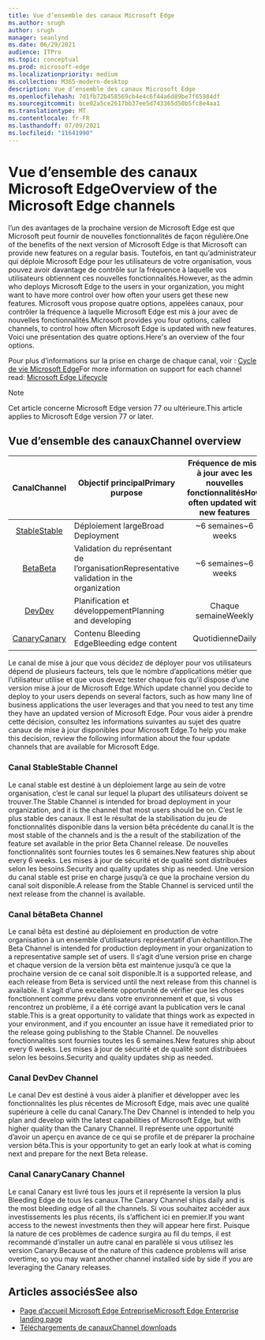 ```yaml
---
title: Vue d’ensemble des canaux Microsoft Edge
ms.author: srugh
author: srugh
manager: seanlynd
ms.date: 06/29/2021
audience: ITPro
ms.topic: conceptual
ms.prod: microsoft-edge
ms.localizationpriority: medium
ms.collection: M365-modern-desktop
description: Vue d’ensemble des canaux Microsoft Edge
ms.openlocfilehash: 7d1fb72b458569cb4e4c6f44a6d89be7f65984df
ms.sourcegitcommit: bce02a5ce2617bb37ee5d743365d50b5fc8e4aa1
ms.translationtype: MT
ms.contentlocale: fr-FR
ms.lasthandoff: 07/09/2021
ms.locfileid: "11641990"
---
```

# <a name="overview-of-the-microsoft-edge-channels"></a><span data-ttu-id="40130-103">Vue d’ensemble des canaux Microsoft Edge</span><span class="sxs-lookup"><span data-stu-id="40130-103">Overview of the Microsoft Edge channels</span></span>

<span data-ttu-id="40130-104">l’un des avantages de la prochaine version de Microsoft Edge est que Microsoft peut fournir de nouvelles fonctionnalités de façon régulière.</span><span class="sxs-lookup"><span data-stu-id="40130-104">One of the benefits of the next version of Microsoft Edge is that Microsoft can provide new features on a regular basis.</span></span> <span data-ttu-id="40130-105">Toutefois, en tant qu’administrateur qui déploie Microsoft Edge pour les utilisateurs de votre organisation, vous pouvez avoir davantage de contrôle sur la fréquence à laquelle vos utilisateurs obtiennent ces nouvelles fonctionnalités.</span><span class="sxs-lookup"><span data-stu-id="40130-105">However, as the admin who deploys Microsoft Edge to the users in your organization, you might want to have more control over how often your users get these new features.</span></span> <span data-ttu-id="40130-106">Microsoft vous propose quatre options, appelées canaux, pour contrôler la fréquence à laquelle Microsoft Edge est mis à jour avec de nouvelles fonctionnalités.</span><span class="sxs-lookup"><span data-stu-id="40130-106">Microsoft provides you four options, called channels, to control how often Microsoft Edge is updated with new features.</span></span> <span data-ttu-id="40130-107">Voici une présentation des quatre options.</span><span class="sxs-lookup"><span data-stu-id="40130-107">Here's an overview of the four options.</span></span>

<span data-ttu-id="40130-108">Pour plus d’informations sur la prise en charge de chaque canal, voir : [Cycle de vie Microsoft Edge](/deployedge/microsoft-edge-support-lifecycle)</span><span class="sxs-lookup"><span data-stu-id="40130-108">For more information on support for each channel read: [Microsoft Edge Lifecycle](/deployedge/microsoft-edge-support-lifecycle)</span></span>
  
> [!NOTE]
> <span data-ttu-id="40130-109">Cet article concerne Microsoft Edge version 77 ou ultérieure.</span><span class="sxs-lookup"><span data-stu-id="40130-109">This article applies to Microsoft Edge version 77 or later.</span></span>

## <a name="channel-overview"></a><span data-ttu-id="40130-110">Vue d’ensemble des canaux</span><span class="sxs-lookup"><span data-stu-id="40130-110">Channel overview</span></span>

|<span data-ttu-id="40130-111">Canal</span><span class="sxs-lookup"><span data-stu-id="40130-111">Channel</span></span>|<span data-ttu-id="40130-112">Objectif principal</span><span class="sxs-lookup"><span data-stu-id="40130-112">Primary purpose</span></span>|<span data-ttu-id="40130-113">Fréquence de mise à jour avec les nouvelles fonctionnalités</span><span class="sxs-lookup"><span data-stu-id="40130-113">How often updated with new features</span></span>|<span data-ttu-id="40130-114">Prise en charge</span><span class="sxs-lookup"><span data-stu-id="40130-114">Supported?</span></span>|
|:---:|---|:---:|:---:|
|[<span data-ttu-id="40130-115">Stable</span><span class="sxs-lookup"><span data-stu-id="40130-115">Stable</span></span>](#stable-channel)|<span data-ttu-id="40130-116">Déploiement large</span><span class="sxs-lookup"><span data-stu-id="40130-116">Broad Deployment</span></span>|<span data-ttu-id="40130-117">~6 semaines</span><span class="sxs-lookup"><span data-stu-id="40130-117">~6 weeks</span></span>|<span data-ttu-id="40130-118">Oui</span><span class="sxs-lookup"><span data-stu-id="40130-118">Yes</span></span>|
|[<span data-ttu-id="40130-119">Beta</span><span class="sxs-lookup"><span data-stu-id="40130-119">Beta</span></span>](#beta-channel)|<span data-ttu-id="40130-120">Validation du représentant de l’organisation</span><span class="sxs-lookup"><span data-stu-id="40130-120">Representative validation in the organization</span></span>|<span data-ttu-id="40130-121">~6 semaines</span><span class="sxs-lookup"><span data-stu-id="40130-121">~6 weeks</span></span>|<span data-ttu-id="40130-122">Oui</span><span class="sxs-lookup"><span data-stu-id="40130-122">Yes</span></span>|
|[<span data-ttu-id="40130-123">Dev</span><span class="sxs-lookup"><span data-stu-id="40130-123">Dev</span></span>](#dev-channel)|<span data-ttu-id="40130-124">Planification et développement</span><span class="sxs-lookup"><span data-stu-id="40130-124">Planning and developing</span></span>|<span data-ttu-id="40130-125">Chaque semaine</span><span class="sxs-lookup"><span data-stu-id="40130-125">Weekly</span></span>|<span data-ttu-id="40130-126">Non</span><span class="sxs-lookup"><span data-stu-id="40130-126">No</span></span>|
|[<span data-ttu-id="40130-127">Canary</span><span class="sxs-lookup"><span data-stu-id="40130-127">Canary</span></span>](#canary-channel)|<span data-ttu-id="40130-128">Contenu Bleeding Edge</span><span class="sxs-lookup"><span data-stu-id="40130-128">Bleeding edge content</span></span>|<span data-ttu-id="40130-129">Quotidienne</span><span class="sxs-lookup"><span data-stu-id="40130-129">Daily</span></span>|<span data-ttu-id="40130-130">Non</span><span class="sxs-lookup"><span data-stu-id="40130-130">No</span></span>|

<span data-ttu-id="40130-131">Le canal de mise à jour que vous décidez de déployer pour vos utilisateurs dépend de plusieurs facteurs, tels que le nombre d’applications métier que l’utilisateur utilise et que vous devez tester chaque fois qu’il dispose d’une version mise à jour de Microsoft Edge.</span><span class="sxs-lookup"><span data-stu-id="40130-131">Which update channel you decide to deploy to your users depends on several factors, such as how many line of business applications the user leverages and that you need to test any time they have an updated version of Microsoft Edge.</span></span> <span data-ttu-id="40130-132">Pour vous aider à prendre cette décision, consultez les informations suivantes au sujet des quatre canaux de mise à jour disponibles pour Microsoft Edge.</span><span class="sxs-lookup"><span data-stu-id="40130-132">To help you make this decision, review the following information about the four update channels that are available for Microsoft Edge.</span></span>

### <a name="stable-channel"></a><span data-ttu-id="40130-133">Canal Stable</span><span class="sxs-lookup"><span data-stu-id="40130-133">Stable Channel</span></span>

<span data-ttu-id="40130-134">Le canal stable est destiné à un déploiement large au sein de votre organisation, c’est le canal sur lequel la plupart des utilisateurs doivent se trouver.</span><span class="sxs-lookup"><span data-stu-id="40130-134">The Stable Channel is intended for broad deployment in your organization, and it is the channel that most users should be on.</span></span> <span data-ttu-id="40130-135">C’est le plus stable des canaux. Il est le résultat de la stabilisation du jeu de fonctionnalités disponible dans la version bêta précédente du canal.</span><span class="sxs-lookup"><span data-stu-id="40130-135">It is the most stable of the channels and is the a result of the stabilization of the feature set available in the prior Beta Channel release.</span></span> <span data-ttu-id="40130-136">De nouvelles fonctionnalités sont fournies toutes les 6 semaines.</span><span class="sxs-lookup"><span data-stu-id="40130-136">New features ship about every 6 weeks.</span></span> <span data-ttu-id="40130-137">Les mises à jour de sécurité et de qualité sont distribuées selon les besoins.</span><span class="sxs-lookup"><span data-stu-id="40130-137">Security and quality updates ship as needed.</span></span> <span data-ttu-id="40130-138">Une version du canal stable est prise en charge jusqu’à ce que la prochaine version du canal soit disponible.</span><span class="sxs-lookup"><span data-stu-id="40130-138">A release from the Stable Channel is serviced until the next release from the channel is available.</span></span>

### <a name="beta-channel"></a><span data-ttu-id="40130-139">Canal bêta</span><span class="sxs-lookup"><span data-stu-id="40130-139">Beta Channel</span></span>

<span data-ttu-id="40130-140">Le canal bêta est destiné au déploiement en production de votre organisation à un ensemble d’utilisateurs représentatif d’un échantillon.</span><span class="sxs-lookup"><span data-stu-id="40130-140">The Beta Channel is intended for production deployment in your organization to a representative sample set of users.</span></span> <span data-ttu-id="40130-141">Il s’agit d’une version prise en charge et chaque version de la version bêta est maintenue jusqu’à ce que la prochaine version de ce canal soit disponible.</span><span class="sxs-lookup"><span data-stu-id="40130-141">It is a supported release, and each release from Beta is serviced until the next release from this channel is available.</span></span> <span data-ttu-id="40130-142">Il s’agit d’une excellente opportunité de vérifier que les choses fonctionnent comme prévu dans votre environnement et que, si vous rencontrez un problème, il a été corrigé avant la publication vers le canal stable.</span><span class="sxs-lookup"><span data-stu-id="40130-142">This is a great opportunity to validate that things work as expected in your environment, and if you encounter an issue have it remediated prior to the release going publishing to the Stable Channel.</span></span> <span data-ttu-id="40130-143">De nouvelles fonctionnalités sont fournies toutes les 6 semaines.</span><span class="sxs-lookup"><span data-stu-id="40130-143">New features ship about every 6 weeks.</span></span> <span data-ttu-id="40130-144">Les mises à jour de sécurité et de qualité sont distribuées selon les besoins.</span><span class="sxs-lookup"><span data-stu-id="40130-144">Security and quality updates ship as needed.</span></span>

### <a name="dev-channel"></a><span data-ttu-id="40130-145">Canal Dev</span><span class="sxs-lookup"><span data-stu-id="40130-145">Dev Channel</span></span>

<span data-ttu-id="40130-146">Le canal Dev est destiné à vous aider à planifier et développer avec les fonctionnalités les plus récentes de Microsoft Edge, mais avec une qualité supérieure à celle du canal Canary.</span><span class="sxs-lookup"><span data-stu-id="40130-146">The Dev Channel is intended to help you plan and develop with the latest capabilities of Microsoft Edge, but with higher quality than the Canary Channel.</span></span> <span data-ttu-id="40130-147">Il représente une opportunité d’avoir un aperçu en avance de ce qui se profile et de préparer la prochaine version bêta.</span><span class="sxs-lookup"><span data-stu-id="40130-147">This is your opportunity to get an early look at what is coming next and prepare for the next Beta release.</span></span>

### <a name="canary-channel"></a><span data-ttu-id="40130-148">Canal Canary</span><span class="sxs-lookup"><span data-stu-id="40130-148">Canary Channel</span></span>

<span data-ttu-id="40130-149">Le canal Canary est livré tous les jours et il représente la version la plus Bleeding Edge de tous les canaux.</span><span class="sxs-lookup"><span data-stu-id="40130-149">The Canary Channel ships daily and is the most bleeding edge of all the channels.</span></span> <span data-ttu-id="40130-150">Si vous souhaitez accéder aux investissements les plus récents, ils s’affichent ici en premier.</span><span class="sxs-lookup"><span data-stu-id="40130-150">If you want access to the newest investments then they will appear here first.</span></span> <span data-ttu-id="40130-151">Puisque la nature de ces problèmes de cadence surgira au fil du temps, il est recommandé d’installer un autre canal en parallèle si vous utilisez les version Canary.</span><span class="sxs-lookup"><span data-stu-id="40130-151">Because of the nature of this cadence problems will arise overtime, so you may want another channel installed side by side if you are leveraging the Canary releases.</span></span>

## <a name="see-also"></a><span data-ttu-id="40130-152">Articles associés</span><span class="sxs-lookup"><span data-stu-id="40130-152">See also</span></span>

- [<span data-ttu-id="40130-153">Page d’accueil Microsoft Edge Entreprise</span><span class="sxs-lookup"><span data-stu-id="40130-153">Microsoft Edge Enterprise landing page</span></span>](https://aka.ms/EdgeEnterprise)
- [<span data-ttu-id="40130-154">Téléchargements de canaux</span><span class="sxs-lookup"><span data-stu-id="40130-154">Channel downloads</span></span>](https://aka.ms/EdgeEnterprise)
